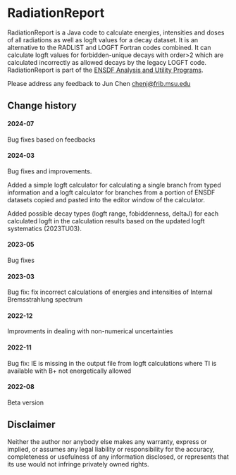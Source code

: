 # RadiationReport
RadiationReport is a Java code to calculate energies, intensities and doses of all radiations as well as logft values for a decay dataset. It is an alternative to the RADLIST and LOGFT Fortran codes combined. It can calculate logft values for forbidden-unique decays with order>2 which are calculated incorrectly as allowed 
decays by the legacy LOGFT code. RadiationReport is part of the [ENSDF Analysis and Utility Programs](https://nds.iaea.org/public/ensdf_pgm/).

Please address any feedback to Jun Chen chenj@frib.msu.edu

## Change history

#### 2024-07
Bug fixes based on feedbacks

#### 2024-03
Bug fixes and improvements.

Added a simple logft calculator for calculating a single branch from typed information and a logft calculator for branches from a portion of ENSDF datasets copied and pasted into the editor window of the calculator. 

Added possible decay types (logft range, fobiddenness, deltaJ) for each calculated logft in the calculation results based on the updated logft systematics (2023TU03).

#### 2023-05
Bug fixes

#### 2023-03
Bug fix: fix incorrect calculations of energies and intensities of Internal Bremsstrahlung spectrum 

#### 2022-12
Improvments in dealing with non-numerical uncertainties 

#### 2022-11
Bug fix: IE is missing in the output file from logft calculations where TI is available with B+ not energetically allowed 

#### 2022-08
Beta version 

## Disclaimer

Neither the author nor anybody else makes any warranty, express or implied, or assumes any legal liability or responsibility for the accuracy, completeness or usefulness of any information disclosed, or represents that its use would not infringe privately owned rights.

